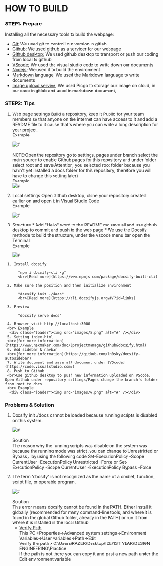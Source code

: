 <!-- How to buil web class/1pm-web.md -->
 # HOW TO BUILD
 ### STEP1: Prepare
   Installing all the necessary tools to build the webpage:

  - [Git](https://git-scm.com/downloads); We used git to controil our version in gitlab
  - [Github](https://github.com/); We used github as a servicer for our webpage
  - [Github desktop](https://desktop.github.com/); We used github desktop to transport or push our coding from local to github
  - [VScode](https://code.visualstudio.com/); We used the visual studio code to write down our documents
  - [Nodejs](https://nodejs.org/en/); We used it to build the environment 
  - [Markdown](https://www.nexmaker.com/doc/1projectmanage/markdown.html) language; We used the Markdown language to write documents
  - [Image upload servive](https://www.nexmaker.com/doc/1projectmanage/imageuploadservice.html), We used Picgo to storage our image on cloud, in our case in gitlab and used in markdown document,
 ### STEP2: Tips
   1. Web page settings
      Build a repository, keep it Public for your team members so that anyone on the internet can have access to it and add a README file to it cause that's where you can write a long description for 
      your project.
      <br>Example
      <div class="loader"><img src="images/1.jpg" alt="#" /></div>
      <br>NOTE:Open the repository go to settings, pages under branch select the main source to enable Github pages for this repository and under folder select root and save(Attention; you selected root folder because you havn't yet installed a docs folder for this repository, therefore you will have to change this setting later)
      <br> Example
      <div class="loader"><img src="images/2.jpg" alt="#" /></div>

   2. Local settings
      Open Github desktop, clone your repository created earlier on and open it in Visual Studio Code
      <br> Example
      <div class="loader"><img src="images/3.png" alt="#" /></div>

   3. Structure
    * Add "Hello" word to the README.md save all and use github desktop to commit and push to the web page
    * We use the Docsify methode to build the structure, under the vscode menu bar open the Terminal
    <br> Example
      <div class="loader"><img src="images/4.png" alt="#" /></div>
     1. Install docsify

          "npm i docsify-cli -g"
          <br>[Read more](https://www.npmjs.com/package/docsify-build-cli)

     2. Make sure the position and then initialize environment
          
          "docsify init ./docs"
          <br>[Read more](https://cli.docsifyjs.org/#/?id=links)

     3. Preview
          
          "docsify serve docs"

     4. Browser visit http://localhost:3000
     <br> Example
      <div class="loader"><img src="images/5.png" alt="#" /></div>
     5. Setting index.html
     <br>[for more information](https://www.nexmaker.com/doc/1projectmanage/github&docsify.html)
     6. Add sidebar & navbar
     <br>[for more information](https://github.com/kn0sky/docsify-autosidebar)
     7. Write document and save all document under [VScode](https://code.visualstudio.com/)
     8. Push to Github
     <br>Use github desktop to push new information uploaded on VScode, Open Github under repository settings/Pages change the branch's folder from root to docs.
     <br> Example
      <div class="loader"><img src="images/6.png" alt="#" /></div>


 ### Problems & Solution
  1. Docsify init ./docs cannot be loaded because running scripts is disabled on this system.

      <div class="loader"><img src="images/7.jpg" alt="#" /></div>
      <br>Solution
       <br>The reason why the running scripts was disable on the system was because the running mode was strict ,you can change to Unrestricted or Bypass，by using the following code Set-ExecutionPolicy -Scope CurrentUser -ExecutionPolicy Unrestricted -Force or Set-ExecutionPolicy -Scope CurrentUser -ExecutionPolicy Bypass -Force
  2. The term 'docsify' is not recognized as the name of a cmdlet, function, script file, or operable program.

      <div class="loader"><img src="images/8.jpg" alt="#" /></div>
      <br>Solution
       <br>This error means docsify cannot be found in the PATH. Either install it globally (recommended for many command-line tools, and where it is found in the global Github folder, already in the PATH) or run it from where it is installed in the local Github 

     - [Verify Path](https://www.youtube.com/watch?v=pg4t48BPmh8&t=134s)
       <br>This PC->Properties->Advanced system settings->Environment Variables->User variables->Path->Edit
       <br>Verify the path> C:\Users\RAZER\Desktop\IDE\1ST YEAR\DESIGN ENGINEERING\Practice
       <br>If the path is not there you can copy it and past a new path under the Edit environment variable
       <br>

  


